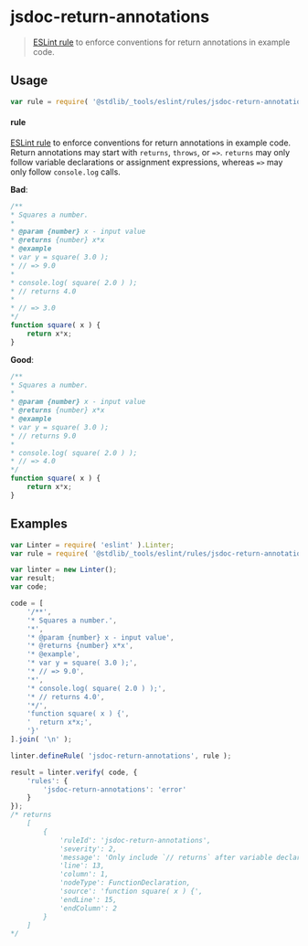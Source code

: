 <!--

@license Apache-2.0

Copyright (c) 2018 The Stdlib Authors.

Licensed under the Apache License, Version 2.0 (the "License");
you may not use this file except in compliance with the License.
You may obtain a copy of the License at

   http://www.apache.org/licenses/LICENSE-2.0

Unless required by applicable law or agreed to in writing, software
distributed under the License is distributed on an "AS IS" BASIS,
WITHOUT WARRANTIES OR CONDITIONS OF ANY KIND, either express or implied.
See the License for the specific language governing permissions and
limitations under the License.

-->

# jsdoc-return-annotations

> [ESLint rule][eslint-rules] to enforce conventions for return annotations in example code.

<section class="intro">

</section>

<!-- /.intro -->

<section class="usage">

## Usage

```javascript
var rule = require( '@stdlib/_tools/eslint/rules/jsdoc-return-annotations' );
```

#### rule

[ESLint rule][eslint-rules] to enforce conventions for return annotations in example code. Return annotations may start with `returns`, `throws`, or `=>`. `returns` may only follow variable declarations or assignment expressions, whereas `=>` may only follow `console.log` calls.

**Bad**:

<!-- eslint-disable stdlib/jsdoc-return-annotations -->

```javascript
/**
* Squares a number.
*
* @param {number} x - input value
* @returns {number} x*x
* @example
* var y = square( 3.0 );
* // => 9.0
*
* console.log( square( 2.0 ) );
* // returns 4.0
*
* // => 3.0
*/
function square( x ) {
    return x*x;
}
```

**Good**:

```javascript
/**
* Squares a number.
*
* @param {number} x - input value
* @returns {number} x*x
* @example
* var y = square( 3.0 );
* // returns 9.0
*
* console.log( square( 2.0 ) );
* // => 4.0
*/
function square( x ) {
    return x*x;
}
```

</section>

<!-- /.usage -->

<section class="examples">

## Examples

<!-- eslint no-undef: "error" -->

```javascript
var Linter = require( 'eslint' ).Linter;
var rule = require( '@stdlib/_tools/eslint/rules/jsdoc-return-annotations' );

var linter = new Linter();
var result;
var code;

code = [
    '/**',
    '* Squares a number.',
    '*',
    '* @param {number} x - input value',
    '* @returns {number} x*x',
    '* @example',
    '* var y = square( 3.0 );',
    '* // => 9.0',
    '*',
    '* console.log( square( 2.0 ) );',
    '* // returns 4.0',
    '*/',
    'function square( x ) {',
    '  return x*x;',
    '}'
].join( '\n' );

linter.defineRule( 'jsdoc-return-annotations', rule );

result = linter.verify( code, {
    'rules': {
        'jsdoc-return-annotations': 'error'
    }
});
/* returns
    [
        {
            'ruleId': 'jsdoc-return-annotations',
            'severity': 2,
            'message': 'Only include `// returns` after variable declarations or assignment expressions (use `=>` after `console.log`)',
            'line': 13,
            'column': 1,
            'nodeType': FunctionDeclaration,
            'source': 'function square( x ) {',
            'endLine': 15,
            'endColumn': 2
        }
    ]
*/
```

</section>

<!-- /.examples -->

<section class="links">

[eslint-rules]: https://eslint.org/docs/developer-guide/working-with-rules

</section>

<!-- /.links -->

